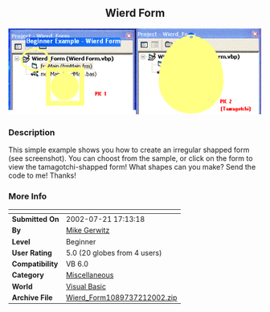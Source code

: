 ﻿<div align="center">

## Wierd Form

<img src="PIC20027211819488664.GIF">
</div>

### Description

This simple example shows you how to create an irregular shapped form (see screenshot). You can choost from the sample, or click on the form to view the tamagotchi-shapped form! What shapes can you make? Send the code to me! Thanks!
 
### More Info
 


<span>             |<span>
---                |---
**Submitted On**   |2002-07-21 17:13:18
**By**             |[Mike Gerwitz](https://github.com/Planet-Source-Code/PSCIndex/blob/master/ByAuthor/mike-gerwitz.md)
**Level**          |Beginner
**User Rating**    |5.0 (20 globes from 4 users)
**Compatibility**  |VB 6\.0
**Category**       |[Miscellaneous](https://github.com/Planet-Source-Code/PSCIndex/blob/master/ByCategory/miscellaneous__1-1.md)
**World**          |[Visual Basic](https://github.com/Planet-Source-Code/PSCIndex/blob/master/ByWorld/visual-basic.md)
**Archive File**   |[Wierd\_Form1089737212002\.zip](https://github.com/Planet-Source-Code/mike-gerwitz-wierd-form__1-37149/archive/master.zip)








